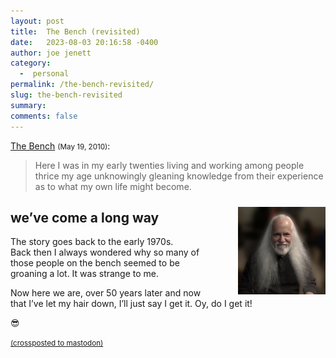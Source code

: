 ```yaml
---
layout: post
title:  The Bench (revisited)
date:   2023-08-03 20:16:58 -0400
author: joe jenett
category:
  -  personal
permalink: /the-bench-revisited/
slug: the-bench-revisited
summary: 
comments: false
---
```

<p><a href="/the_bench/">The Bench</a> <small>(May 19, 2010)</small>:</p>
<blockquote><p>Here I was in my early twenties living and working among people thrice my age unknowingly gleaning knowledge from their experience as to what my own life might become.</p></blockquote> 
<p>
<img src="/images/joenow.jpg" alt="" style="position:relative;float:right;width:140px;top:10px;margin-left:36px;" width="140">
<h2>
we’ve come a long way
</h2>
</p>
<p>
The story goes back to the early 1970s.<br>Back then I always wondered why so many of those people on the bench seemed to be groaning a lot. It was strange to me.
</p>
<p>
Now here we are, over 50 years later and now that I’ve let my hair down, I’ll just say I get it. Oy, do I get it! 
</p>
<p>😎</p>




<a href="https://brid.gy/publish/mastodon"><small>(crossposted to mastodon)</small></a>